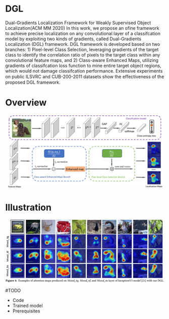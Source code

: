 # DGL
Dual-Gradients Localization Framework for Weakly Supervised Object Localization(ACM MM 2020)
In this work, we propose an ofine framework to achieve precise localization on any convolutional layer of a classifcation model by exploiting two kinds of gradients, called Dual-Gradients Localization (DGL) framework. DGL framework is developed based on two branches: 1) Pixel-level Class Selection, leveraging gradients of the target class to identify the correlation ratio of pixels to the target class within any convolutional feature maps, and 2) Class-aware Enhanced Maps, utilizing gradients of classifcation loss function to mine entire target object regions, which would not damage classifcation performance. Extensive experiments on public ILSVRC and CUB-200-2011 datasets show the eﬀectiveness of the proposed DGL framework. 
# Overview
<div  align="center">    
<img src="fig/overview.png" width = "800" />
</div>

# Illustration
<div  align="center">    
<img src="fig/sample.png" width = "800" />
</div>

#TODO
- Code
- Trained model
- Prerequisites
